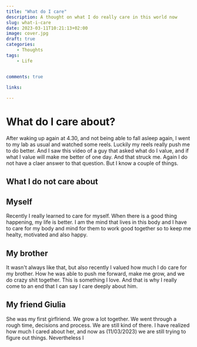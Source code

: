 ```yaml
---
title: "What do I care"
description: A thought on what I do really care in this world now
slug: what-i-care
date: 2023-03-11T10:21:13+02:00
image: cover.jpg
draft: true
categories:
    - Thoughts
tags:
    - Life


comments: true

links:
    
---
```


# What do I care about?

After waking up again at 4.30, and not being able to fall asleep again, I went to my lab as usual and watched some reels. Luckily my reels really push me 
to do better. And I saw this video of a guy that asked what do I value, and if what I value will make me better of one day. And that struck me.
Again I do not have a claer answer to that question. But I know a couple of things.

## What I do not care about

## Myself 

Recently I really learned to care for myself. When there is a good thing happening, my life is better. I am the mind that lives in this body and I have to care for my body and mind for them to work good together so to keep me healty, motivated and also happy.

## My brother

It wasn't always like that, but also recently I valued how much I do care for my brother. How he was able to push me forward, make me grow, and we do crazy shit together. This is something I love. And that is why I really come to an end that I can say I care deeply about him.

## My friend Giulia

She was my first girflriend. We grow a lot together. We went through a rough time, decisions and process. We are still kind of there. I have realized how much I cared about her, and now as (11/03/2023) we are still trying to figure out things. Nevertheless I
